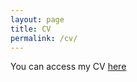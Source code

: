 ```yaml
---
layout: page
title: CV
permalink: /cv/
---
```

You can access my CV [here](assets/ThrallCVAugust2018.pdf)
